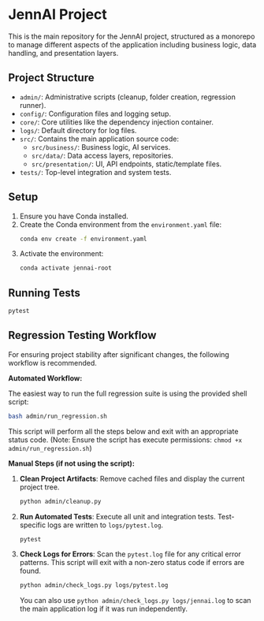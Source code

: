 # JennAI Project

This is the main repository for the JennAI project, structured as a monorepo
to manage different aspects of the application including business logic,
data handling, and presentation layers.

## Project Structure

- `admin/`: Administrative scripts (cleanup, folder creation, regression runner).
- `config/`: Configuration files and logging setup.
- `core/`: Core utilities like the dependency injection container.
- `logs/`: Default directory for log files.
- `src/`: Contains the main application source code:
  - `src/business/`: Business logic, AI services.
  - `src/data/`: Data access layers, repositories.
  - `src/presentation/`: UI, API endpoints, static/template files.
- `tests/`: Top-level integration and system tests.

## Setup

1. Ensure you have Conda installed.
2. Create the Conda environment from the `environment.yaml` file:
   ```bash
   conda env create -f environment.yaml
   ```
3. Activate the environment:
   ```bash
   conda activate jennai-root
   ```

## Running Tests

```bash
pytest
```

## Regression Testing Workflow

For ensuring project stability after significant changes, the following workflow is recommended.

**Automated Workflow:**

The easiest way to run the full regression suite is using the provided shell script:
```bash
bash admin/run_regression.sh

```
This script will perform all the steps below and exit with an appropriate status code. (Note: Ensure the script has execute permissions: `chmod +x admin/run_regression.sh`)

**Manual Steps (if not using the script):**

1.  **Clean Project Artifacts**:
    Remove cached files and display the current project tree.
    ```bash
    python admin/cleanup.py
    ```

2.  **Run Automated Tests**:
    Execute all unit and integration tests. Test-specific logs are written to `logs/pytest.log`.
    ```bash
    pytest
    ```

3.  **Check Logs for Errors**:
    Scan the `pytest.log` file for any critical error patterns. This script will exit with a non-zero status code if errors are found.
    ```bash
    python admin/check_logs.py logs/pytest.log
    ```
    You can also use `python admin/check_logs.py logs/jennai.log` to scan the main application log if it was run independently.